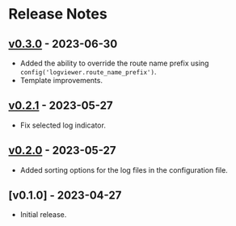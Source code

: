 # Release Notes

## [v0.3.0](https://github.com/bert-w/laravel-log-viewer/compare/v0.2.1...v0.3.0) - 2023-06-30
- Added the ability to override the route name prefix using `config('logviewer.route_name_prefix')`.
- Template improvements.

## [v0.2.1](https://github.com/bert-w/laravel-log-viewer/compare/v0.2.0...v0.2.1) - 2023-05-27
- Fix selected log indicator.

## [v0.2.0](https://github.com/bert-w/laravel-log-viewer/compare/v0.1.0...v0.2.0) - 2023-05-27
- Added sorting options for the log files in the configuration file.

## [v0.1.0] - 2023-04-27
- Initial release.
